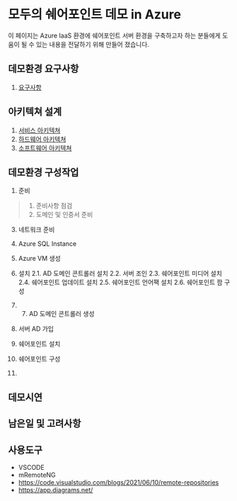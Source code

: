 # 모두의 쉐어포인트 데모 in Azure
이 페이지는 Azure IaaS 환경에 쉐어포인트 서버 환경을 구축하고자 하는 분들에게 도움이 될 수 있는 내용을 전달하기 위해 만들어 졌습니다.


## 데모환경 요구사항
1. [요구사항](1.Requirements)

## 아키텍쳐 설계
1. [서비스 아키텍쳐](2.Architecture/Architecture_Service.md)
2. [하드웨어 아키텍쳐](2.Architecture/Architecture_Hardware.md)
3. [소프트웨어 아키텍쳐](2.Architecture/Architecture_Software.md)

## 데모환경 구성작업
1. 준비
> 1. 준비사항 점검
> 2. 도메인 및 인증서 준비
  3. 네트워크 준비
  4. Azure SQL Instance
  5. Azure VM 생성

2. 설치
2.1. AD 도메인 콘트롤러 설치
2.2. 서버 조인
2.3. 쉐어포인트 미디어 설치
2.4. 쉐어포인트 업데이트 설치
2.5. 쉐어포인트 언어팩 설치
2.6. 쉐어포인트 팜 구성


4. 7. AD 도메인 콘트롤러 생성
8. 서버 AD 가입
9. 쉐어포인트 설치
10. 쉐어포인트 구성
11. 

## 데모시연

## 남은일 및 고려사항


## 사용도구
* VSCODE
* mRemoteNG
* https://code.visualstudio.com/blogs/2021/06/10/remote-repositories 
* https://app.diagrams.net/ 
